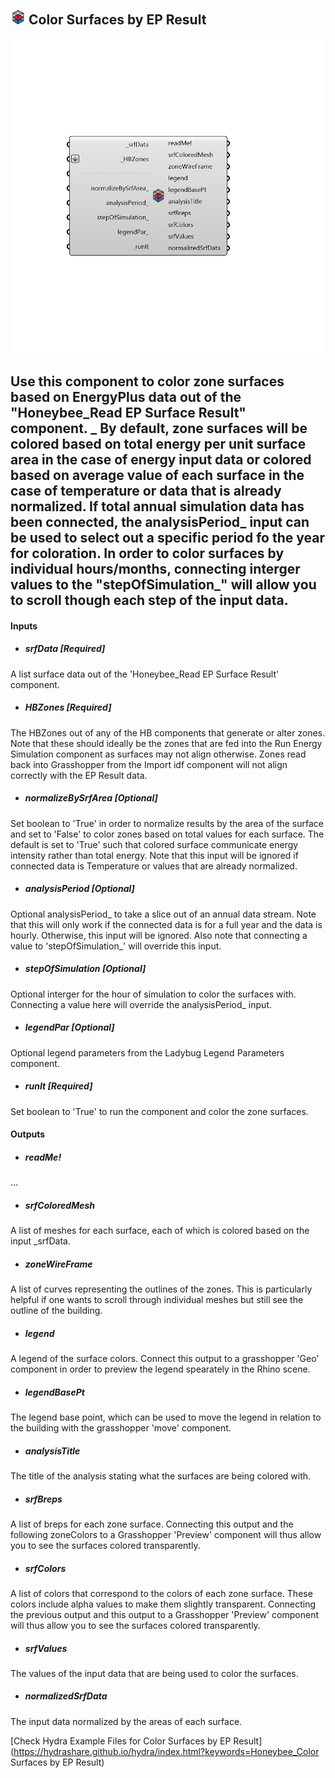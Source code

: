 ## ![](../../images/icons/Color_Surfaces_by_EP_Result.png) Color Surfaces by EP Result

![](../../images/components/Color_Surfaces_by_EP_Result.png)

Use this component to color zone surfaces based on EnergyPlus data out of the "Honeybee_Read EP Surface Result" component.
 _
 By default, zone surfaces will be colored based on total energy per unit surface area in the case of energy input data or colored based on average value of each surface in the case of temperature or data that is already normalized.
 If total annual simulation data has been connected, the analysisPeriod_ input can be used to select out a specific period fo the year for coloration.
 In order to color surfaces by individual hours/months, connecting interger values to the "stepOfSimulation_" will allow you to scroll though each step of the input data.
 -
 

#### Inputs
* ##### srfData [Required]
A list surface data out of the 'Honeybee_Read EP Surface Result' component.
* ##### HBZones [Required]
The HBZones out of any of the HB components that generate or alter zones.  Note that these should ideally be the zones that are fed into the Run Energy Simulation component as surfaces may not align otherwise.  Zones read back into Grasshopper from the Import idf component will not align correctly with the EP Result data.
* ##### normalizeBySrfArea [Optional]
Set boolean to 'True' in order to normalize results by the area of the surface and set to 'False' to color zones based on total values for each surface.  The default is set to 'True' such that colored surface communicate energy intensity rather than total energy.  Note that this input will be ignored if connected data is Temperature or values that are already normalized.
* ##### analysisPeriod [Optional]
Optional analysisPeriod_ to take a slice out of an annual data stream.  Note that this will only work if the connected data is for a full year and the data is hourly.  Otherwise, this input will be ignored. Also note that connecting a value to 'stepOfSimulation_' will override this input.
* ##### stepOfSimulation [Optional]
Optional interger for the hour of simulation to color the surfaces with.  Connecting a value here will override the analysisPeriod_ input.
* ##### legendPar [Optional]
Optional legend parameters from the Ladybug Legend Parameters component.
* ##### runIt [Required]
Set boolean to 'True' to run the component and color the zone surfaces.

#### Outputs
* ##### readMe!
...
* ##### srfColoredMesh
A list of meshes for each surface, each of which is colored based on the input _srfData.
* ##### zoneWireFrame
A list of curves representing the outlines of the zones.  This is particularly helpful if one wants to scroll through individual meshes but still see the outline of the building.
* ##### legend
A legend of the surface colors. Connect this output to a grasshopper 'Geo' component in order to preview the legend spearately in the Rhino scene.
* ##### legendBasePt
The legend base point, which can be used to move the legend in relation to the building with the grasshopper 'move' component.
* ##### analysisTitle
The title of the analysis stating what the surfaces are being colored with.
* ##### srfBreps
A list of breps for each zone surface. Connecting this output and the following zoneColors to a Grasshopper 'Preview' component will thus allow you to see the surfaces colored transparently.
* ##### srfColors
A list of colors that correspond to the colors of each zone surface.  These colors include alpha values to make them slightly transparent.  Connecting the previous output and this output to a Grasshopper 'Preview' component will thus allow you to see the surfaces colored transparently.
* ##### srfValues
The values of the input data that are being used to color the surfaces.
* ##### normalizedSrfData
The input data normalized by the areas of each surface.


[Check Hydra Example Files for Color Surfaces by EP Result](https://hydrashare.github.io/hydra/index.html?keywords=Honeybee_Color Surfaces by EP Result)
